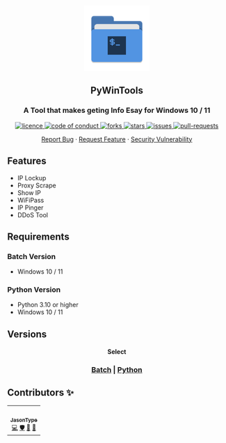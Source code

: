 <div align="center">
<img width="150px" src="Icons/icon.png" alt="WinDevTools" />
<h2 align="center">PyWinTools</h2>
<h3 align="center">A Tool that makes geting Info Esay for Windows 10 / 11</h3>
</div>

<p align="center">
<a href="https://github.com/JasonType/PyWinTools/blob/main/JasonType_License.txt" target="blank">
<img src="https://img.shields.io/github/license/JasonType/PyWinTools?style=flat-square" alt="licence" />
</a>
<a href="https://github.com/JasonType/PyWinTools/blob/main/CODE_OF_CONDUCT.md" target="blank">
<img src="https://img.shields.io/badge/Contributor%20Covenant-2.1-4baaaa.svg?style=flat-square" alt="code of conduct"/>
</a>
<a href="https://github.com/JasonType/PyWinTools/fork" target="blank">
<img src="https://img.shields.io/github/forks/JasonType/PyWinTools?style=flat-square" alt="forks"/>
</a>
<a href="https://github.com/JasonType/PyWinTools/stargazers" target="blank">
<img src="https://img.shields.io/github/stars/JasonType/PyWinTools?style=flat-square" alt="stars"/>
</a>
<a href="https://github.com/JasonType/PyWinTools/issues" target="blank">
<img src="https://img.shields.io/github/issues/JasonType/PyWinTools?style=flat-square" alt="issues" />
</a>
<a href="https://github.com/JasonType/PyWinTools/pulls" target="blank">
<img src="https://img.shields.io/github/issues-pr/JasonType/PyWinTools?style=flat-square" alt="pull-requests"/>
</a>


<p align="center">
    <a href="https://github.com/JasonType/WinDevTools/issues/new/choose">Report Bug</a>
    ·
    <a href="https://github.com/JasonType/WinDevTools/issues/new/choose">Request Feature</a>
    ·
    <a href="https://github.com/JasonType/WinDevTools/issues/new/choose">Security Vulnerability</a>
   
</p>

<!-- ALL-CONTRIBUTORS-BADGE:START - Do not remove or modify this section -->

<!-- ALL-CONTRIBUTORS-BADGE:END -->





## Features

- IP Lockup
- Proxy Scrape
- Show IP
- WiFiPass
- IP Pinger
- DDoS Tool

## Requirements

### Batch Version
- Windows 10 / 11

### Python Version
- Python 3.10 or higher
- Windows 10 / 11

## Versions

<h4 align="center">
    Select
</h4>

<h3 align="center">
    <a href="https://github.com/JasonType/WinDevTools/tree/Batch">Batch</a>
   |
    <a href="https://github.com/JasonType/WinDevTools/tree/Python">Python</a>   
</h3>    

## Contributors ✨



<!-- ALL-CONTRIBUTORS-LIST:START - Do not remove or modify this section -->
<!-- prettier-ignore-start -->
<!-- markdownlint-disable -->
<table align="center">
  <tr>
    <td align="center"><a href="https://github.com/JasonType"><img src="https://avatars.githubusercontent.com/u/51136022?v=4?s=100" width="100px;" alt=""/><br /><sub><b>JasonType</b></sub></a><br /><a href="https://github.com/JasonType/WinDevTools/commits?author=JasonType" title="Code">💻</a> <a href="#security-JasonType" title="Security">🛡️</a> <a href="#data-JasonType" title="Data">🔣</a> <a href="#ideas-JasonType" title="Ideas, Planning, & Feedback">🤔</a></td>
  </tr>
</table>

<!-- markdownlint-restore -->
<!-- prettier-ignore-end -->

<!-- ALL-CONTRIBUTORS-LIST:END -->

